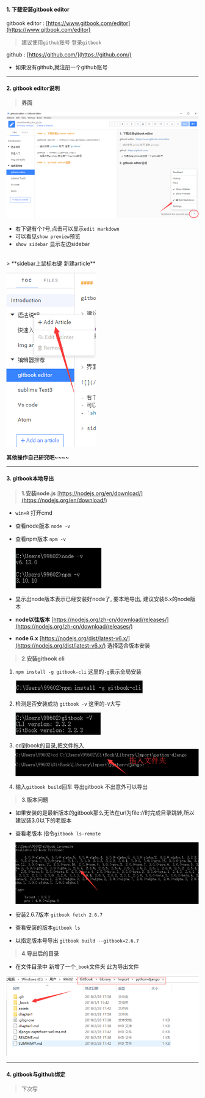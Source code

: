 #### 1. 下载安装gitbook editor

gitbook editor : [https://www.gitbook.com/editor](https://www.gitbook.com/editor)

> 建议使用`github`账号 登录`gitbook`

github : [https://github.com/](https://github.com/)

  - 如果没有github,就注册一个github账号

---

#### 2. gitbook editor说明

> **界面**

![](/assets/gitbook.png)

* 右下键有个`?`号,点击可以显示`edit markdown`
* 可以看见`show preview`预览
* `show sidebar` 显示左边sidebar

<br>
> **sidebar上鼠标右键 新建article**


![](/assets/sidebar.png)

**其他操作自己研究吧~~~~**

---

#### 3. gitbook本地导出

> **1.安装node.js** [https://nodejs.org/en/download/](https://nodejs.org/en/download/)

* `win+R` 打开cmd
* 查看node版本 `node -v`
* 查看npm版本  `npm -v`

  ![](/assets/a1.png)

* 显示出node版本表示已经安装好node了, 要本地导出, 建议安装6.x的node版本

* **node以往版本** [https://nodejs.org/zh-cn/download/releases/](https://nodejs.org/zh-cn/download/releases/)

* **node 6.x** [https://nodejs.org/dist/latest-v6.x/](https://nodejs.org/dist/latest-v6.x/) 选择适合版本安装

> **2.安装gitbook cli**

1. `npm install -g gitbook-cli`   这里的`-g`表示全局安装

   ![](/assets/gitb.png)

2. 检测是否安装成功 `gitbook -v`   这里的`-V`大写

   ![](/assets/g2.png)

3. cd到book的目录,把文件拖入  
    ![](/assets/cd.png)

4. 输入`gitbook build`回车 导出gitbook 不出意外可以导出

> **3.版本问题**

* 如果安装的是最新版本的gitbook那么无法在url为file://时完成目录跳转,所以建议装3.0以下的老版本

* 查看老版本 指令`gitbook ls-remote`

  ![](/assets/g3.png)

* 安装2.6.7版本 `gitbook fetch 2.6.7`

* 查看安装的版本`gitbook ls`

* 以指定版本号导出 `gitbook build --gitbook=2.6.7`

> **4.导出后的目录**

* 在文件目录中 新增了一个`_book`文件夹 此为导出文件

![](/assets/end.png)

---

#### 4. gitbook与github绑定

> 下次写



